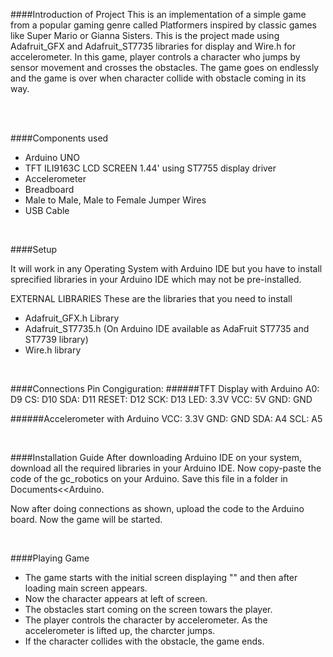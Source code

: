 


####Introduction of Project
This is an implementation of a simple game from a popular gaming genre called Platformers inspired by classic games like Super Mario or Gianna Sisters. This is the project made using Adafruit_GFX and Adafruit_ST7735 libraries for display and Wire.h for accelerometer. In this game, player controls a character who jumps by sensor movement and crosses the obstacles. The game goes on endlessly and the game is over when character collide with obstacle coming in its way.

<br>
<br>

####Components used
-  Arduino UNO
-  TFT ILI9163C LCD SCREEN 1.44' using ST7755 display driver
-  Accelerometer
-  Breadboard 
-  Male to Male, Male to Female Jumper Wires
-  USB Cable



<br>



####Setup

It will work in any Operating System with Arduino IDE but you have to install sprecified libraries in your Arduino IDE which may not be pre-installed.

EXTERNAL LIBRARIES
These are the libraries that you need to install
- Adafruit_GFX.h Library
- Adafruit_ST7735.h  (On Arduino IDE available as AdaFruit ST7735 and ST7739 library)
- Wire.h library

<br>

####Connections
Pin Congiguration:
######TFT Display with Arduino
A0: D9
CS: D10
SDA: D11
RESET: D12
SCK: D13
LED: 3.3V
VCC: 5V
GND: GND

######Accelerometer with Arduino
VCC: 3.3V
GND: GND
SDA: A4
SCL: A5

 
<br>





####Installation Guide
After downloading Arduino IDE on your system, download all the required libraries in your Arduino IDE. Now copy-paste the code of the gc_robotics on your Arduino. Save this file in a folder in Documents<<Arduino. 

Now after doing connections as shown, upload the code to the Arduino board. Now the game will be started.

<br>

####Playing Game
- The game starts with the initial screen displaying "" and then after loading main screen appears.
- Now the character appears at left of screen.
- The obstacles start coming on the screen towars the player.
- The player controls the character by accelerometer. As the accelerometer is lifted up, the charcter jumps.
- If the character collides with the obstacle, the game ends.

